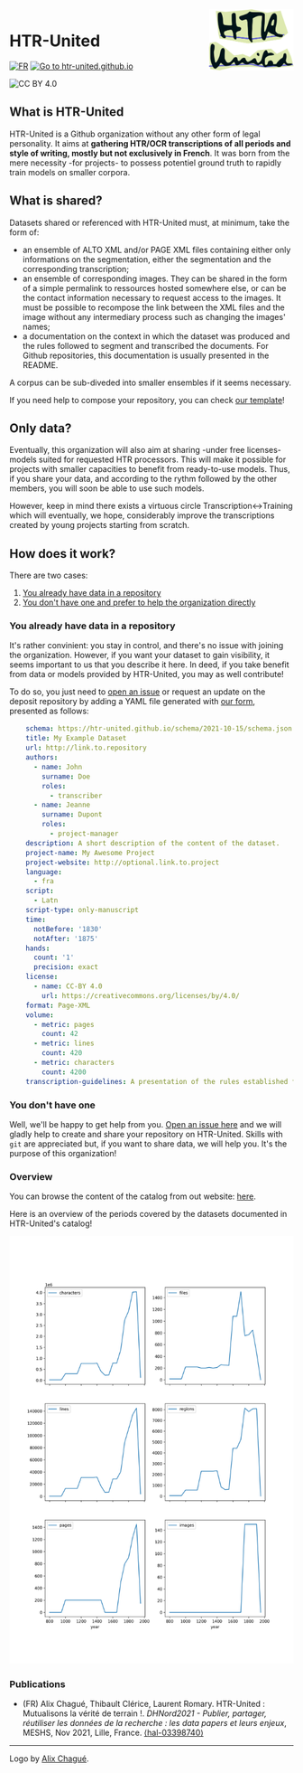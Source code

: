 <img src="https://raw.githubusercontent.com/HTR-United/htr-united.github.io/master/assets/images/logo_htr-united.png" width=150 align=right>

HTR-United
=========

[![FR](https://img.shields.io/badge/cliquer%20pour%20voir%20en-FR-informational)](./README.fr.md) [![Go to htr-united.github.io](https://img.shields.io/badge/Website-htr--united.github.io-green)](https://htr-united.github.io) 

![CC BY 4.0](https://img.shields.io/badge/license-CC--BY-lightgrey)


## What is HTR-United

HTR-United is a Github organization without any other form of legal personality. It aims at **gathering HTR/OCR transcriptions of all periods and style of writing, mostly but not exclusively in French**. It was born from the mere necessity -for projects- to possess potentiel ground truth to rapidly train models on smaller corpora.

## What is shared?

Datasets shared or referenced with HTR-United must, at minimum, take the form of:
- an ensemble of ALTO XML and/or PAGE XML files containing either only informations on the segmentation, either the segmentation and the corresponding transcription;
- an ensemble of corresponding images. They can be shared in the form of a simple permalink to ressources hosted somewhere else, or can be the contact information necessary to request access to the images. It must be possible to recompose the link between the XML files and the image without any intermediary process such as changing the images' names;
- a documentation on the context in which the dataset was produced and the rules followed to segment and transcribed the documents. For Github repositories, this documentation is usually presented in the README.

A corpus can be sub-diveded into smaller ensembles if it seems necessary.

If you need help to compose your repository, you can check [our template](https://github.com/HTR-United/template-htr-united-datarepo)!

## Only data?

Eventually, this organization will also aim at sharing -under free licenses- models suited for requested HTR processors. This will make it possible for projects with smaller capacities to benefit from ready-to-use models. Thus, if you share your data, and according to the rythm followed by the other members, you will soon be able to use such models.

However, keep in mind there exists a virtuous circle Transcription<->Training which will eventually, we hope, considerably improve the transcriptions created by young projects starting from scratch.

## How does it work?
There are two cases:
1. [You already have data in a repository](#you-already-have-data-in-a-repository)
2. [You don't have one and prefer to help the organization directly](#you-dont-have-one)
    
### You already have data in a repository

It's rather convinient: you stay in control, and there's no issue with joining the organization. However, if you want your dataset to gain visibility, it seems important to us that you describe it here. In deed, if you take benefit from data or models provided by HTR-United, you may as well contribute!

To do so, you just need to [open an issue](https://github.com/HTR-United/htr-united/issues/new) or request an update on the deposit repository by adding a YAML file generated with [our form](https://htr-united.github.io/document-your-data.html), presented as follows:

```yaml
    schema: https://htr-united.github.io/schema/2021-10-15/schema.json
    title: My Example Dataset
    url: http://link.to.repository
    authors:
      - name: John
        surname: Doe
        roles:
          - transcriber
      - name: Jeanne
        surname: Dupont
        roles:
          - project-manager
    description: A short description of the content of the dataset.
    project-name: My Awesome Project
    project-website: http://optional.link.to.project
    language:
      - fra
    script:
      - Latn
    script-type: only-manuscript
    time:
      notBefore: '1830'
      notAfter: '1875'
    hands:
      count: '1'
      precision: exact
    license:
      - name: CC-BY 4.0
        url: https://creativecommons.org/licenses/by/4.0/
    format: Page-XML
    volume:
      - metric: pages
        count: 42
      - metric: lines
        count: 420
      - metric: characters
        count: 4200
    transcription-guidelines: A presentation of the rules established for the transcription.
```

### You don't have one
Well, we'll be happy to get help from you. [Open an issue here](https://github.com/HTR-United/htr-united/issues/new) and we will gladly help to create and share your repository on HTR-United. Skills with `git` are appreciated but, if you want to share data, we will help you. It's the purpose of this organization!

### Overview 

You can browse the content of the catalog from out website: [here](https://htr-united.github.io/catalog.html).

Here is an overview of the periods covered by the datasets documented in HTR-United's catalog!

![graph](./graph.png)


### Publications

- (FR) Alix Chagué, Thibault Clérice, Laurent Romary. HTR-United : Mutualisons la vérité de terrain !. *DHNord2021 - Publier, partager, réutiliser les données de la recherche : les data papers et leurs enjeux*, MESHS, Nov 2021, Lille, France. [⟨hal-03398740⟩](https://hal.inria.fr/hal-03398740v1)

---

Logo by [Alix Chagué](https://alix-tz.github.io).
